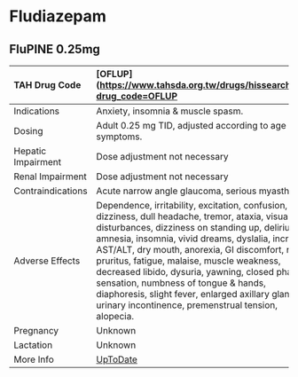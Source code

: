 # Fludiazepam

## FluPINE 0.25mg

| TAH Drug Code      | [OFLUP](https://www.tahsda.org.tw/drugs/hissearch.php?drug_code=OFLUP                                                                                                                                                                                                                                                                                                                                                                                                                                         |
|:-------------------|:--------------------------------------------------------------------------------------------------------------------------------------------------------------------------------------------------------------------------------------------------------------------------------------------------------------------------------------------------------------------------------------------------------------------------------------------------------------------------------------------------------------|
| Indications        | Anxiety, insomnia & muscle spasm.                                                                                                                                                                                                                                                                                                                                                                                                                                                                             |
| Dosing             | Adult 0.25 mg TID, adjusted according to age & symptoms.                                                                                                                                                                                                                                                                                                                                                                                                                                                      |
| Hepatic Impairment | Dose adjustment not necessary                                                                                                                                                                                                                                                                                                                                                                                                                                                                                 |
| Renal Impairment   | Dose adjustment not necessary                                                                                                                                                                                                                                                                                                                                                                                                                                                                                 |
| Contraindications  | Acute narrow angle glaucoma, serious myasthenia                                                                                                                                                                                                                                                                                                                                                                                                                                                               |
| Adverse Effects    | Dependence, irritability, excitation, confusion, dizziness, dull headache, tremor, ataxia, visual disturbances, dizziness on standing up, delirium, amnesia, insomnia, vivid dreams, dyslalia, increased AST/ALT, dry mouth, anorexia, GI discomfort, rash, pruritus, fatigue, malaise, muscle weakness, decreased libido, dysuria, yawning, closed pharynx sensation, numbness of tongue & hands, diaphoresis, slight fever, enlarged axillary glands, urinary incontinence, premenstrual tension, alopecia. |
| Pregnancy          | Unknown                                                                                                                                                                                                                                                                                                                                                                                                                                                                                                       |
| Lactation          | Unknown                                                                                                                                                                                                                                                                                                                                                                                                                                                                                                       |
| More Info          | [UpToDate](https://www.uptodate.com/contents/fludiazepam-drug-information)                                                                                                                                                                                                                                                                                                                                                                                                                                    |


